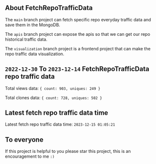 ## About FetchRepoTrafficData

The `main` branch project can fetch specific repo everyday traffic data and save them in the MongoDB.

The `apis` branch project can expose the apis so that we can get our repo historical traffic data.

The `visualization` branch project is a frontend project that can make the repo traffic data visualization.

## `2022-12-30` To `2023-12-14` FetchRepoTrafficData repo traffic data

Total views data: `{ count: 903, uniques: 249 }`

Total clones data: `{ count: 728, uniques: 502 }`

## Latest fetch repo traffic data time

Latest fetch repo traffic data time: `2023-12-15 01:05:21`

## To everyone

If this project is helpful to you please star this project, this is an encouragement to me `:)`



